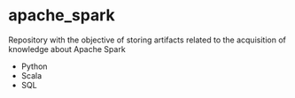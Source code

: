 # apache_spark
Repository with the objective of storing artifacts related to the acquisition of knowledge about Apache Spark
 - Python
 - Scala
 - SQL
